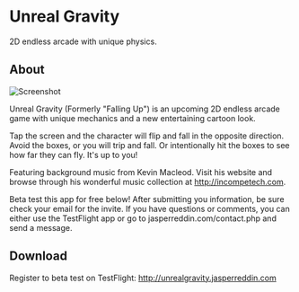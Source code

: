 # Unreal Gravity
2D endless arcade with unique physics. 

## About

![Screenshot](http://jasperreddin.com/images/inphone.png)

Unreal Gravity (Formerly "Falling Up") is an upcoming 2D endless arcade game with unique mechanics and a new entertaining cartoon look.

Tap the screen and the character will flip and fall in the opposite direction. Avoid the boxes, or you will trip and fall. Or intentionally hit the boxes to see how far they can fly. It's up to you!

Featuring background music from Kevin Macleod. Visit his website and browse through his wonderful music collection at http://incompetech.com.

Beta test this app for free below! After submitting you information, be sure check your email for the invite. If you have questions or comments, you can either use the TestFlight app or go to jasperreddin.com/contact.php and send a message.


## Download
Register to beta test on TestFlight: http://unrealgravity.jasperreddin.com
